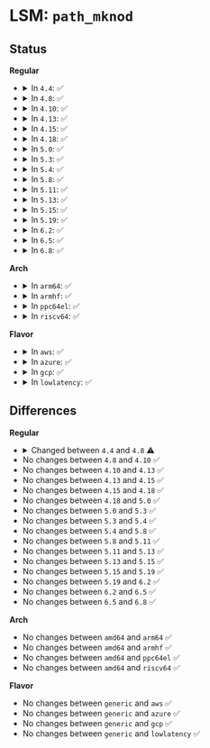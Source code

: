 # LSM: <code>path_mknod</code>

## Status
<b>Regular</b>
<ul>
<li>
<details>
<summary>In <code>4.4</code>: ✅</summary>

```c
int security_path_mknod(struct path *dir, struct dentry *dentry, umode_t mode, unsigned int dev);
```
</details>
</li>
<li>
<details>
<summary>In <code>4.8</code>: ✅</summary>

```c
int security_path_mknod(const struct path *dir, struct dentry *dentry, umode_t mode, unsigned int dev);
```
</details>
</li>
<li>
<details>
<summary>In <code>4.10</code>: ✅</summary>

```c
int security_path_mknod(const struct path *dir, struct dentry *dentry, umode_t mode, unsigned int dev);
```
</details>
</li>
<li>
<details>
<summary>In <code>4.13</code>: ✅</summary>

```c
int security_path_mknod(const struct path *dir, struct dentry *dentry, umode_t mode, unsigned int dev);
```
</details>
</li>
<li>
<details>
<summary>In <code>4.15</code>: ✅</summary>

```c
int security_path_mknod(const struct path *dir, struct dentry *dentry, umode_t mode, unsigned int dev);
```
</details>
</li>
<li>
<details>
<summary>In <code>4.18</code>: ✅</summary>

```c
int security_path_mknod(const struct path *dir, struct dentry *dentry, umode_t mode, unsigned int dev);
```
</details>
</li>
<li>
<details>
<summary>In <code>5.0</code>: ✅</summary>

```c
int security_path_mknod(const struct path *dir, struct dentry *dentry, umode_t mode, unsigned int dev);
```
</details>
</li>
<li>
<details>
<summary>In <code>5.3</code>: ✅</summary>

```c
int security_path_mknod(const struct path *dir, struct dentry *dentry, umode_t mode, unsigned int dev);
```
</details>
</li>
<li>
<details>
<summary>In <code>5.4</code>: ✅</summary>

```c
int security_path_mknod(const struct path *dir, struct dentry *dentry, umode_t mode, unsigned int dev);
```
</details>
</li>
<li>
<details>
<summary>In <code>5.8</code>: ✅</summary>

```c
int security_path_mknod(const struct path *dir, struct dentry *dentry, umode_t mode, unsigned int dev);
```
</details>
</li>
<li>
<details>
<summary>In <code>5.11</code>: ✅</summary>

```c
int security_path_mknod(const struct path *dir, struct dentry *dentry, umode_t mode, unsigned int dev);
```
</details>
</li>
<li>
<details>
<summary>In <code>5.13</code>: ✅</summary>

```c
int security_path_mknod(const struct path *dir, struct dentry *dentry, umode_t mode, unsigned int dev);
```
</details>
</li>
<li>
<details>
<summary>In <code>5.15</code>: ✅</summary>

```c
int security_path_mknod(const struct path *dir, struct dentry *dentry, umode_t mode, unsigned int dev);
```
</details>
</li>
<li>
<details>
<summary>In <code>5.19</code>: ✅</summary>

```c
int security_path_mknod(const struct path *dir, struct dentry *dentry, umode_t mode, unsigned int dev);
```
</details>
</li>
<li>
<details>
<summary>In <code>6.2</code>: ✅</summary>

```c
int security_path_mknod(const struct path *dir, struct dentry *dentry, umode_t mode, unsigned int dev);
```
</details>
</li>
<li>
<details>
<summary>In <code>6.5</code>: ✅</summary>

```c
int security_path_mknod(const struct path *dir, struct dentry *dentry, umode_t mode, unsigned int dev);
```
</details>
</li>
<li>
<details>
<summary>In <code>6.8</code>: ✅</summary>

```c
int security_path_mknod(const struct path *dir, struct dentry *dentry, umode_t mode, unsigned int dev);
```
</details>
</li>
</ul>
<b>Arch</b>
<ul>
<li>
<details>
<summary>In <code>arm64</code>: ✅</summary>

```c
int security_path_mknod(const struct path *dir, struct dentry *dentry, umode_t mode, unsigned int dev);
```
</details>
</li>
<li>
<details>
<summary>In <code>armhf</code>: ✅</summary>

```c
int security_path_mknod(const struct path *dir, struct dentry *dentry, umode_t mode, unsigned int dev);
```
</details>
</li>
<li>
<details>
<summary>In <code>ppc64el</code>: ✅</summary>

```c
int security_path_mknod(const struct path *dir, struct dentry *dentry, umode_t mode, unsigned int dev);
```
</details>
</li>
<li>
<details>
<summary>In <code>riscv64</code>: ✅</summary>

```c
int security_path_mknod(const struct path *dir, struct dentry *dentry, umode_t mode, unsigned int dev);
```
</details>
</li>
</ul>
<b>Flavor</b>
<ul>
<li>
<details>
<summary>In <code>aws</code>: ✅</summary>

```c
int security_path_mknod(const struct path *dir, struct dentry *dentry, umode_t mode, unsigned int dev);
```
</details>
</li>
<li>
<details>
<summary>In <code>azure</code>: ✅</summary>

```c
int security_path_mknod(const struct path *dir, struct dentry *dentry, umode_t mode, unsigned int dev);
```
</details>
</li>
<li>
<details>
<summary>In <code>gcp</code>: ✅</summary>

```c
int security_path_mknod(const struct path *dir, struct dentry *dentry, umode_t mode, unsigned int dev);
```
</details>
</li>
<li>
<details>
<summary>In <code>lowlatency</code>: ✅</summary>

```c
int security_path_mknod(const struct path *dir, struct dentry *dentry, umode_t mode, unsigned int dev);
```
</details>
</li>
</ul>

## Differences
<b>Regular</b>
<ul>
<li>
<details>
<summary>Changed between <code>4.4</code> and <code>4.8</code> ⚠️</summary>
<ul>
<li>
<b>Param type changed. </b>
<code>struct path *dir</code> ➡️ <code>const struct path *dir</code>
</li>
</ul>
</details>
</li>
<li>
No changes between <code>4.8</code> and <code>4.10</code> ✅
</li>
<li>
No changes between <code>4.10</code> and <code>4.13</code> ✅
</li>
<li>
No changes between <code>4.13</code> and <code>4.15</code> ✅
</li>
<li>
No changes between <code>4.15</code> and <code>4.18</code> ✅
</li>
<li>
No changes between <code>4.18</code> and <code>5.0</code> ✅
</li>
<li>
No changes between <code>5.0</code> and <code>5.3</code> ✅
</li>
<li>
No changes between <code>5.3</code> and <code>5.4</code> ✅
</li>
<li>
No changes between <code>5.4</code> and <code>5.8</code> ✅
</li>
<li>
No changes between <code>5.8</code> and <code>5.11</code> ✅
</li>
<li>
No changes between <code>5.11</code> and <code>5.13</code> ✅
</li>
<li>
No changes between <code>5.13</code> and <code>5.15</code> ✅
</li>
<li>
No changes between <code>5.15</code> and <code>5.19</code> ✅
</li>
<li>
No changes between <code>5.19</code> and <code>6.2</code> ✅
</li>
<li>
No changes between <code>6.2</code> and <code>6.5</code> ✅
</li>
<li>
No changes between <code>6.5</code> and <code>6.8</code> ✅
</li>
</ul>
<b>Arch</b>
<ul>
<li>
No changes between <code>amd64</code> and <code>arm64</code> ✅
</li>
<li>
No changes between <code>amd64</code> and <code>armhf</code> ✅
</li>
<li>
No changes between <code>amd64</code> and <code>ppc64el</code> ✅
</li>
<li>
No changes between <code>amd64</code> and <code>riscv64</code> ✅
</li>
</ul>
<b>Flavor</b>
<ul>
<li>
No changes between <code>generic</code> and <code>aws</code> ✅
</li>
<li>
No changes between <code>generic</code> and <code>azure</code> ✅
</li>
<li>
No changes between <code>generic</code> and <code>gcp</code> ✅
</li>
<li>
No changes between <code>generic</code> and <code>lowlatency</code> ✅
</li>
</ul>
